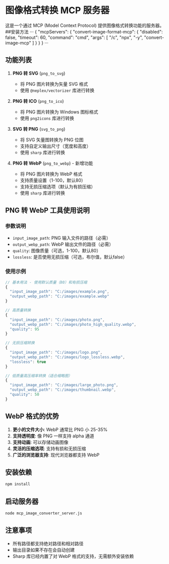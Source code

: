 # 图像格式转换 MCP 服务器

这是一个通过 MCP (Model Context Protocol) 提供图像格式转换功能的服务器。
##安装方法
···
{
  "mcpServers": {
    "convert-image-format-mcp": {
      "disabled": false,
      "timeout": 60,
      "command": "cmd",
      "args": [
        "/c",
        "npx",
        "-y",
        "convert-image-mcp"
      ]
    }
  }
}
···



## 功能列表

1. **PNG 转 SVG** (`png_to_svg`)
   - 将 PNG 图片转换为矢量 SVG 格式
   - 使用 `@neplex/vectorizer` 库进行转换

2. **PNG 转 ICO** (`png_to_ico`)
   - 将 PNG 图片转换为 Windows 图标格式
   - 使用 `png2icons` 库进行转换

3. **SVG 转 PNG** (`svg_to_png`)
   - 将 SVG 矢量图转换为 PNG 位图
   - 支持自定义输出尺寸（宽度和高度）
   - 使用 `sharp` 库进行转换

4. **PNG 转 WebP** (`png_to_webp`) - 新增功能
   - 将 PNG 图片转换为 WebP 格式
   - 支持质量设置（1-100，默认80）
   - 支持无损压缩选项（默认为有损压缩）
   - 使用 `sharp` 库进行转换

## PNG 转 WebP 工具使用说明

### 参数说明

- `input_image_path`: PNG 输入文件的路径（必需）
- `output_webp_path`: WebP 输出文件的路径（必需）
- `quality`: 图像质量（可选，1-100，默认80）
- `lossless`: 是否使用无损压缩（可选，布尔值，默认false）

### 使用示例

```javascript
// 基本用法 - 使用默认质量（80）和有损压缩
{
  "input_image_path": "C:/images/example.png",
  "output_webp_path": "C:/images/example.webp"
}

// 高质量转换
{
  "input_image_path": "C:/images/photo.png",
  "output_webp_path": "C:/images/photo_high_quality.webp",
  "quality": 95
}

// 无损压缩转换
{
  "input_image_path": "C:/images/logo.png",
  "output_webp_path": "C:/images/logo_lossless.webp",
  "lossless": true
}

// 低质量高压缩率转换（适合缩略图）
{
  "input_image_path": "C:/images/large_photo.png",
  "output_webp_path": "C:/images/thumbnail.webp",
  "quality": 50
}
```

## WebP 格式的优势

1. **更小的文件大小**: WebP 通常比 PNG 小 25-35%
2. **支持透明度**: 像 PNG 一样支持 alpha 通道
3. **支持动画**: 可以存储动画图像
4. **灵活的压缩选项**: 支持有损和无损压缩
5. **广泛的浏览器支持**: 现代浏览器都支持 WebP

## 安装依赖

```bash
npm install
```

## 启动服务器

```bash
node mcp_image_converter_server.js
```

## 注意事项

- 所有路径都支持绝对路径和相对路径
- 输出目录如果不存在会自动创建
- Sharp 库已经内置了对 WebP 格式的支持，无需额外安装依赖
